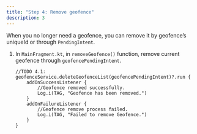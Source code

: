 ```yaml
---
title: "Step 4: Remove geofence"
description: 3
---
```


When you no longer need a geofence, you can remove it by geofence’s uniqueId or through `PendingIntent`.

1. In `MainFragment.kt`, in `removeGeofence()` function, remove current geofence through `geofencePendingIntent`.

   <pre><div id="copy-button17" class="copy-btn" title="Copy" onclick="copyCode(this.id)"></div><code>//TODO 4.1:
   geofenceService.deleteGeofenceList(geofencePendingIntent)?.run {
       addOnSuccessListener {
           //Geofence removed successfully.
           Log.i(TAG, "Geofence has been removed.")
       }
       addOnFailureListener {
           //Geofence remove process failed.
           Log.i(TAG, "Failed to remove Geofence.")
       }
   }
   <span class="pln">
   </span></code></pre>
   
   

